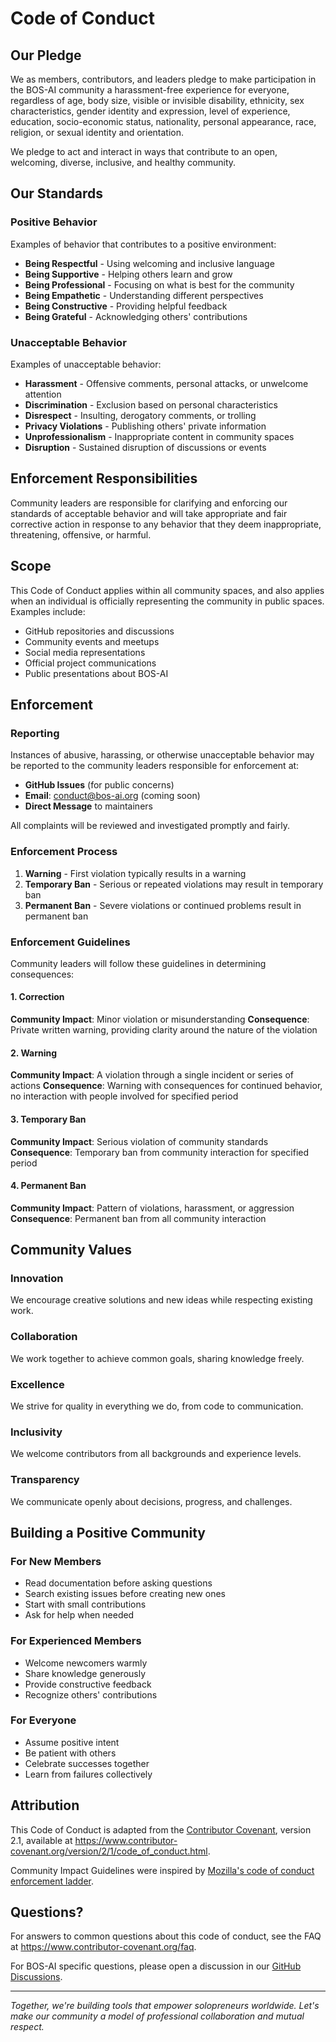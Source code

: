 # Code of Conduct

## Our Pledge

We as members, contributors, and leaders pledge to make participation in the BOS-AI community a harassment-free experience for everyone, regardless of age, body size, visible or invisible disability, ethnicity, sex characteristics, gender identity and expression, level of experience, education, socio-economic status, nationality, personal appearance, race, religion, or sexual identity and orientation.

We pledge to act and interact in ways that contribute to an open, welcoming, diverse, inclusive, and healthy community.

## Our Standards

### Positive Behavior

Examples of behavior that contributes to a positive environment:

- **Being Respectful** - Using welcoming and inclusive language
- **Being Supportive** - Helping others learn and grow
- **Being Professional** - Focusing on what is best for the community
- **Being Empathetic** - Understanding different perspectives
- **Being Constructive** - Providing helpful feedback
- **Being Grateful** - Acknowledging others' contributions

### Unacceptable Behavior

Examples of unacceptable behavior:

- **Harassment** - Offensive comments, personal attacks, or unwelcome attention
- **Discrimination** - Exclusion based on personal characteristics
- **Disrespect** - Insulting, derogatory comments, or trolling
- **Privacy Violations** - Publishing others' private information
- **Unprofessionalism** - Inappropriate content in community spaces
- **Disruption** - Sustained disruption of discussions or events

## Enforcement Responsibilities

Community leaders are responsible for clarifying and enforcing our standards of acceptable behavior and will take appropriate and fair corrective action in response to any behavior that they deem inappropriate, threatening, offensive, or harmful.

## Scope

This Code of Conduct applies within all community spaces, and also applies when an individual is officially representing the community in public spaces. Examples include:

- GitHub repositories and discussions
- Community events and meetups
- Social media representations
- Official project communications
- Public presentations about BOS-AI

## Enforcement

### Reporting

Instances of abusive, harassing, or otherwise unacceptable behavior may be reported to the community leaders responsible for enforcement at:

- **GitHub Issues** (for public concerns)
- **Email**: conduct@bos-ai.org (coming soon)
- **Direct Message** to maintainers

All complaints will be reviewed and investigated promptly and fairly.

### Enforcement Process

1. **Warning** - First violation typically results in a warning
2. **Temporary Ban** - Serious or repeated violations may result in temporary ban
3. **Permanent Ban** - Severe violations or continued problems result in permanent ban

### Enforcement Guidelines

Community leaders will follow these guidelines in determining consequences:

#### 1. Correction
**Community Impact**: Minor violation or misunderstanding
**Consequence**: Private written warning, providing clarity around the nature of the violation

#### 2. Warning
**Community Impact**: A violation through a single incident or series of actions
**Consequence**: Warning with consequences for continued behavior, no interaction with people involved for specified period

#### 3. Temporary Ban
**Community Impact**: Serious violation of community standards
**Consequence**: Temporary ban from community interaction for specified period

#### 4. Permanent Ban
**Community Impact**: Pattern of violations, harassment, or aggression
**Consequence**: Permanent ban from all community interaction

## Community Values

### Innovation
We encourage creative solutions and new ideas while respecting existing work.

### Collaboration
We work together to achieve common goals, sharing knowledge freely.

### Excellence
We strive for quality in everything we do, from code to communication.

### Inclusivity
We welcome contributors from all backgrounds and experience levels.

### Transparency
We communicate openly about decisions, progress, and challenges.

## Building a Positive Community

### For New Members
- Read documentation before asking questions
- Search existing issues before creating new ones
- Start with small contributions
- Ask for help when needed

### For Experienced Members
- Welcome newcomers warmly
- Share knowledge generously
- Provide constructive feedback
- Recognize others' contributions

### For Everyone
- Assume positive intent
- Be patient with others
- Celebrate successes together
- Learn from failures collectively

## Attribution

This Code of Conduct is adapted from the [Contributor Covenant](https://www.contributor-covenant.org), version 2.1, available at https://www.contributor-covenant.org/version/2/1/code_of_conduct.html.

Community Impact Guidelines were inspired by [Mozilla's code of conduct enforcement ladder](https://github.com/mozilla/diversity).

## Questions?

For answers to common questions about this code of conduct, see the FAQ at https://www.contributor-covenant.org/faq. 

For BOS-AI specific questions, please open a discussion in our [GitHub Discussions](https://github.com/TheWayWithin/BOS-AI/discussions).

---

*Together, we're building tools that empower solopreneurs worldwide. Let's make our community a model of professional collaboration and mutual respect.*
